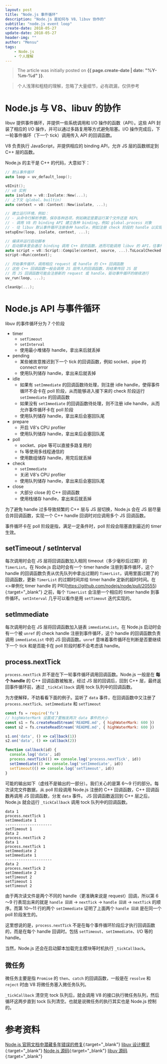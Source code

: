 ```yaml
---
layout: post
title: "Node.js 事件循环"
description: "Node.js 是如何与 V8、libuv 协作的"
subtitle: "node.js event loop"
create-date: 2018-05-27
update-date: 2018-05-27
header-img: ""
author: "Mensu"
tags:
    - Node.js
    - 个人理解
---
```


> The article was initially posted on **{{ page.create-date | date: "%Y-%m-%d" }}**.

> 个人浅薄和粗糙的理解，忽略了大量细节，必有疏漏，仅供参考

# Node.js 与 V8、libuv 的协作

libuv 提供事件循环，并提供一些系统调用和 I/O 操作的函数（API）。这些 API 封装了相应的 I/O 操作，并可以通过多路复用等方式避免阻塞。I/O 操作完成后，下一轮事件循环（下一个 tick）调用传入 API 的回调函数。

V8 负责执行 JavaScript，并提供相应的 binding API，允许 JS 层的函数绑定到 C++ 层的函数。

Node.js 的主干是 C++ 的代码，大意如下：

~~~cpp
// 默认事件循环
auto loop = uv_default_loop();

v8Init();
// v8 实例
auto isolate = v8::Isolate::New(...);
// 上下文（global、builtin）
auto context = v8::Context::New(isolate, ...);

// 建立运行环境，例如：
// - 从命令行解析参数，保存各种选项，例如确定是要运行某个文件还是 REPL
// - 调用 V8 的 binding API 建立各种 binding，例如 global.process 对象
// - 往 libuv 默认事件循环注册各种 handle，例如注册 check 阶段的 handle 以实现 setImmediate
setupEnv(loop, isolate, context, ...);

// 编译并运行启动脚本
// 启动脚本里会通过 binding 调用 C++ 层的函数，进而可能调用 libuv 的 API，往事件循环注册 request 或 handle
auto script = v8::Script::Compile(context, source, ...).ToLocalChecked();
script->Run(context);

// 开始事件循环，调用相应 request 或 handle 的 C++ 回调函数
// 这些 C++ 回调函数一般会调用 JS 层传入的回调函数，将结果传回 JS 层
// 而 JS 回调函数可能会注册新的 request 或 handle，驱动事件循环的继续进行
uv_run(loop, ...);

cleanUp(...);
~~~

# Node.js API 与事件循环

libuv 的事件循环分为 7 个阶段

- timer
  * `setTimeout`
  * `setInterval`
  * 使用最小堆储存 handle，拿出来后就丢掉
- pending
  * 某些被故意推迟到下一个 tick 的回调函数，例如 socket、pipe 的 connect error
  * 使用队列储存 handle，拿出来后就丢掉
- idle
  * 如果有 `setImmediate` 的回调函数待处理，则注册 idle handle，使得事件循环不会卡在 poll 阶段，从而能够进入接下来的 check 阶段运行 `setImmediate` 的回调函数
  * 如果没有 `setImmediate` 的回调函数待处理，则不注册 idle handle，从而允许事件循环卡在 poll 阶段
  * 使用队列储存 handle，拿出来后会塞回队尾
- prepare
  * 开启 V8's CPU profiler
  * 使用队列储存 handle，拿出来后会塞回队尾
- poll
  * socket、pipe 等可以直接多路复用的
  * fs 等使用多线程通信的
  * 使用数组储存 handle，用完后就丢掉
- check
  * `setImmediate`
  * 关闭 V8's CPU profiler
  * 使用队列储存 handle，拿出来后会塞回队尾
- close
  * 大部分 close 的 C++ 回调函数
  * 使用栈储存 handle，拿出来后就丢掉

为了避免 handle 过多导致频繁的 C++ 层与 JS 层切换，Node.js 会在 JS 层尽量合并回调函数，实现一个 C++ handle 回调时对应调用多个 JS 回调函数。

事件循环卡在 poll 阶段是指，满足一定条件时，poll 阶段会阻塞直到最近的 timer 生效。

## setTimeout / setInterval

每次调用时会在 JS 层将回调函数加入相同 timeout（多少毫秒后过期）的 `TimerList`。在 Node.js 启动时会有一个 timer handle 注册到事件循环，这个 handle 的回调函数负责从优先队列中拿出过期的 `TimerList`，调用里面过期了的回调函数，更新 `TimerList` 的过期时间并给 timer handle 定新的超时时间。在 <>单例化 timer handle 的 PR](https://github.com/nodejs/node/pull/20555){:target="_blank"} 之前，每个 `TimerList` 会注册一个相应的 timer handle 到事件循环。`setInterval` 几乎可以看作是用 `setTimeout` 迭代实现的。

## setImmediate

每次调用时会在 JS 层将回调函数加入链表 `immediateList`。在 Node.js 启动时会有一个被 `unref` 的 check handle 注册到事件循环，这个 handle 的回调函数负责调用 `immediateList` 中的 JS 回调函数。`unref` 意味着事件循环在判断是否要继续下一个 tick 和是否能卡在 poll 阶段时都不会考虑该 handle。

## process.nextTick

`process.nextTick` 并不是在下一轮事件循环调用回调函数。Node.js 一般是在 **每个 handle** 的 C++ 回调函数被触发，经过 JS 层的回调后，回到 C++ 层，最终返回事件循环前，通过 `_tickCallback` 调用 tock 队列中的回调函数。

为方便解释，不妨看看下面的例子。监听了 `data` 事件，在回调函数中又注册了 `process.nextTick`、`setImmediate` 和 `setTimeout`

~~~javascript
const fs = require('fs')
// highWaterMark 设置成了要触发两次 data 事件的大小
const s1 = fs.createReadStream('README.md', { highWaterMark: 600 })
const s2 = fs.createReadStream('README.md', { highWaterMark: 600 })

s1.on('data', () => callback(1))
s2.on('data', () => callback(2))

function callback(id) {
  console.log('data', id)
  process.nextTick(() => console.log('process.nextTick', id))
  setImmediate(() => console.log('setImmediate', id))
  setTimeout(() => console.log('setTimeout', id))
}

~~~

可能的输出如下（虚线不是输出的一部分）。我们关心的是第 6～9 行的部分。每次读完文件数据，从 poll 阶段调用 Node.js 注册的 C++ 回调函数，C++ 回调函数再调用 JS 回调函数，分发 `data` 事件。 JS 回调函数返回到 C++ 层之后，Node.js 就会运行 `_tickCallback` 调用 tock 队列中的回调函数。

~~~plain
data 1
process.nextTick 1
setImmediate 1
---------------------
setTimeout 1
data 2
process.nextTick 2
data 1
process.nextTick 1
setImmediate 2
setImmediate 1
---------------------
data 2
process.nextTick 2
setImmediate 2
setTimeout 2
setTimeout 1
setTimeout 2

~~~

由于两次读文件是两个不同的 handle（更准确来说是 request）回调，所以第 6～9 行表现出来的就是 `handle 回调` -> `nextTick` -> `handle 回调` -> `nextTick` 的顺序。而第 10～11 行的两个 `setImmediate` 证明了上面两个 `handle 回调` 是在同一个 poll 阶段发生的。

这里想说的是，`process.nextTick` 不是在每个事件循环阶段后才执行回调函数的，而是在每个 handle 回调时。包括 `setTimeout`、`setImmediate`、I/O 等的 handle。

当然，Node.js 还会在启动脚本加载完主模块等时机执行 `_tickCallback`。

## 微任务

微任务主要是指 `Promise` 的 `then`、`catch` 的回调函数，一般是在 `resolve` 和 `reject` 时由 V8 将微任务塞入微任务队列。

`_tickCallback`  清空完 tock 队列后，就会调用 V8 的接口执行微任务队列，然后循环这两步直到 tock 队列清空。也就是说微任务的执行其实也是 Node.js 控制的。

# 参考资料

[Node.js 官网文档中潜藏多年错误的修复](https://github.com/nodejs/nodejs.org/pull/1603/files){:target="_blank"}
[libuv 设计概览](http://docs.libuv.org/en/v1.x/design.html){:target="_blank"}
[Node.js 源码](https://github.com/nodejs/node/blob/v10.2.1/src/node.cc){:target="_blank"}
[libuv 源码](https://github.com/libuv/libuv/blob/v1.x/src/unix/core.c){:target="_blank"}
